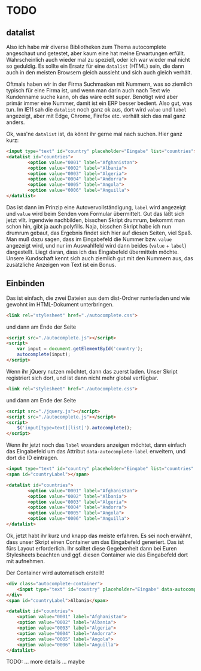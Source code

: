 # TODO
## datalist
Also ich habe mir diverse Bibliotheken zum Thema autocomplete angeschaut und getestet, aber kaum eine hat meine Erwartungen erfüllt. Wahrscheinlich auch wieder mal zu speziell, oder ich war wieder mal nicht so geduldig. Es sollte ein Ersatz für eine `datalist` (HTML) sein, die dann auch in den meisten Browsern gleich aussieht und sich auch gleich verhält.

Oftmals haben wir in der Firma Suchmasken mit Nummern, was so ziemlich typisch für eine Firma ist, und wenn man darin auch nach Text wie Kundenname suche kann, oh das wäre echt super. Benötigt wird aber primär immer eine Nummer, damit ist ein ERP besser bedient. Also gut, was tun. Im IE11 sah die `datalist` noch ganz ok aus, dort wird `value` und `label` angezeigt, aber mit Edge, Chrome, Firefox etc. verhält sich das mal ganz anders. 

Ok, was'ne `datalist` ist, da könnt ihr gerne mal nach suchen. Hier ganz kurz:

```html
<input type="text" id="country" placeholder="Eingabe" list="countries">
<datalist id="countries">
		<option value="0001" label="Afghanistan">
		<option value="0002" label="Albania">
		<option value="0003" label="Algeria">
		<option value="0004" label="Andorra">
		<option value="0005" label="Angola">
		<option value="0006" label="Anguilla">
</datalist>
```

Das ist dann im Prinzip eine Autovervollständigung, `label` wird angezeigt und `value` wird beim Senden vom Formular übermittelt. Gut das läßt sich jetzt vllt. irgendwie nachbilden, bisschen Skript drumrum, bekommt man schon hin, gibt ja auch polyfills. Naja, bisschen Skript habe ich nun drumrum gebaut, das Ergebnis findet sich hier auf diesen Seiten, viel Spaß. Man muß dazu sagen, dass im Eingabefeld die Nummer bzw. `value` angezeigt wird, und nur im Auswahlfeld wird dann beides (`value` + `label`) dargestellt. Liegt daran, dass ich das Eingabefeld übermitteln möchte. Unsere Kundschaft kennt sich auch ziemlich gut mit den Nummern aus, das zusätzliche Anzeigen von Text ist ein Bonus.


## Einbinden

Das ist einfach, die zwei Dateien aus dem dist-Ordner runterladen und wie gewohnt im HTML-Dokument unterbringen.

```html
<link rel="stylesheet" href="./autocomplete.css">
```

und dann am Ende der Seite

```html
<script src="./autocomplete.js"></script>
<script>
    var input = document.getElementById('country');
    autocomplete(input);
</script>
```

Wenn ihr jQuery nutzen möchtet, dann das zuerst laden. Unser Skript registriert sich dort, und ist dann nicht mehr global verfügbar.

```html
<link rel="stylesheet" href="./autocomplete.css">
```

und dann am Ende der Seite

```html
<script src="./jquery.js"></script>
<script src="./autocomplete.js"></script>
<script>
    $('input[type=text][list]').autocomplete();
</script>
```

Wenn ihr jetzt noch das `label` woanders anzeigen möchtet, dann einfach das Eingabefeld um das Attribut `data-autocomplete-label` erweitern, und dort die ID eintragen.

```html
<input type="text" id="country" placeholder="Eingabe" list="countries" data-autocomplete-label="countryLabel">
<span id="countryLabel"></span>

<datalist id="countries">
        <option value="0001" label="Afghanistan">
        <option value="0002" label="Albania">
        <option value="0003" label="Algeria">
        <option value="0004" label="Andorra">
        <option value="0005" label="Angola">
        <option value="0006" label="Anguilla">
</datalist>
```

Ok, jetzt habt ihr kurz und knapp das meiste erfahren. Es sei noch erwähnt, dass unser Skript einen Container um das Eingabefeld generiert. Das ist fürs Layout erforderlich. Ihr solltet diese Gegebenheit dann bei Euren Stylesheets beachten und ggf. diesen Container wie das Eingabefeld dort mit aufnehmen.

Der Container wird automatisch erstellt!

```html
<div class="autocomplete-container">
    <input type="text" id="country" placeholder="Eingabe" data-autocomplete-label="countryLabel" autocomplete="off" spellcheck="false" title="Albania">
</div>
<span id="countryLabel">Albania</span>

<datalist id="countries">
    <option value="0001" label="Afghanistan">
    <option value="0002" label="Albania">
    <option value="0003" label="Algeria">
    <option value="0004" label="Andorra">
    <option value="0005" label="Angola">
    <option value="0006" label="Anguilla">
</datalist>
```

TODO: ... more details ... maybe
